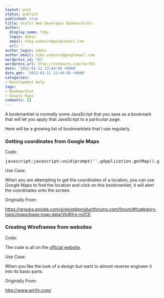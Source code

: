 ```yaml
---
layout: post
status: publish
published: true
title: Useful Web Developer Bookmarklets
author:
  display_name: Toby
  login: admin
  email: toby.osbourn@googlemail.com
  url: ''
author_login: admin
author_email: toby.osbourn@googlemail.com
wordpress_id: 793
wordpress_url: http://tosbourn.com/?p=793
date: '2012-01-11 13:44:50 +0000'
date_gmt: '2012-01-11 12:44:50 +0000'
categories:
- Development Help
tags:
- Bookmarklet
- Google Maps
comments: []
---
```

<p>A bookmarklet is normally some JavaScript that you save as a bookmark that will let you apply that JavaScript to a particular page.</p>
<p>Here will be a growing list of bookmarklets that I use regularly.</p>
<h3>Getting coordinates from Google Maps</h3>
<p>Code:</p>
<pre>javascript:javascript:void(prompt('',gApplication.getMap().getCenter()));</pre>
<p>Use Case:</p>
<p>When you are attempting to get the coordinates of a location, you can use Google Maps to find the location and click on this bookmarklet, it will alert the coordinates onto the screen.</p>
<p>Originally From:</p>
<p><a href="https://groups.google.com/a/googleproductforums.com/forum/#!category-topic/maps/base-map-data/Vp90rs-mZCE">https://groups.google.com/a/googleproductforums.com/forum/#!category-topic/maps/base-map-data/Vp90rs-mZCE</a></p>
<h3>Creating Wireframes from websites</h3>
<p>Code:</p>
<p>The code is all on the <a href="http://www.wirify.com/" target="_blank">official website</a>.</p>
<p>Use Case:</p>
<p>When you like the look of a design but want to almost reverse engineer it into its basic parts.</p>
<p>Originally From:</p>
<p><a href="http://www.wirify.com/" target="_blank">http://www.wirify.com/</a></p>
<p>&nbsp;</p>
